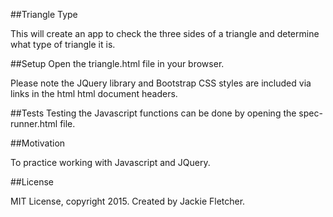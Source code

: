 ##Triangle Type

This will create an app to check the three sides of a triangle and determine what type of triangle it is.

##Setup
Open the triangle.html file in your browser.

Please note the JQuery library and Bootstrap CSS styles are included via links in the html html document headers.

##Tests
Testing the Javascript functions can be done by opening the spec-runner.html file.


##Motivation

To practice working with Javascript and JQuery.

##License

MIT License, copyright 2015. Created by Jackie Fletcher.
